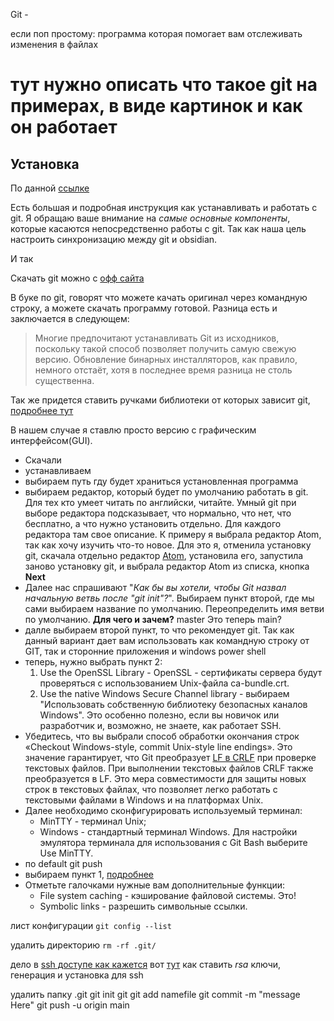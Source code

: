 Git - 

если поп простому: программа которая помогает вам отслеживать изменения в файлах

# тут нужно описать что такое git на примерах, в виде картинок и как он работает

## Установка

По данной [ссылке](http://git-scm.com/book/ru/v2/%D0%92%D0%B2%D0%B5%D0%B4%D0%B5%D0%BD%D0%B8%D0%B5-%D0%9F%D0%B5%D1%80%D0%B2%D0%BE%D0%BD%D0%B0%D1%87%D0%B0%D0%BB%D1%8C%D0%BD%D0%B0%D1%8F-%D0%BD%D0%B0%D1%81%D1%82%D1%80%D0%BE%D0%B9%D0%BA%D0%B0-Git)

Есть большая и подробная инструкция как устанавливать и работать с git.
Я обращаю ваше внимание на _самые основные компоненты_, которые касаются непосредственно работы с git. Так как наша цель настроить синхронизацию между git и obsidian.

И так

Скачать git можно с [офф сайта](http://git-scm.com/downloads)

В буке по git, говорят что можете качать оригинал через командную строку, а можете скачать программу готовой. Разница есть и заключается в следующем:
>Многие предпочитают устанавливать Git из исходников, поскольку такой способ позволяет получить самую свежую версию. Обновление бинарных инсталляторов, как правило, немного отстаёт, хотя в последнее время разница не столь существенна.

Так же придется ставить ручками библиотеки от которых зависит git, [подробнее тут](http://git-scm.com/book/ru/v2/%D0%92%D0%B2%D0%B5%D0%B4%D0%B5%D0%BD%D0%B8%D0%B5-%D0%A3%D1%81%D1%82%D0%B0%D0%BD%D0%BE%D0%B2%D0%BA%D0%B0-Git) 

В нашем случае я ставлю просто версию с графическим интерфейсом(GUI).
- Скачали
- устанавливаем
- выбираем путь гду будет храниться установленная программа
- выбираем редактор, который будет по умолчанию работать в git. Для тех кто умеет читать по английски, читайте. Умный git при выборе редактора подсказывает, что нормально, что нет, что бесплатно, а что нужно установить отдельно. Для каждого редактора там свое описание. К примеру я выбрала редактор Atom, так как хочу изучить что-то новое. Для это я, отменила установку git, скачала отдельно редактор [Atom](https://atom.io/), установила его, запустила заново установку git, и выбрала редактор Atom из списка, кнопка **Next**
- Далее нас спрашивают "_Как бы вы хотели, чтобы Git назвал начальную ветвь после "git init"?_". Выбираем пункт второй, где мы сами выбираем название по умолчанию. Переопределить имя ветви по умолчанию. **Для чего и зачем?** master Это теперь main?
- далле выбираем второй пункт, то что рекомендует git. Так как данный вариант дает вам использовать как командную строку от GIT, так и сторонние приложения и windows power shell
- теперь, нужно выбрать пункт 2:
	1. Use the OpenSSL Library - OpenSSL - сертификаты сервера будут проверяться с использованием Unix-файла ca-bundle.crt.
	2. Use the native Windows Secure Channel library - выбираем "Использовать собственную библиотеку безопасных каналов Windows". Это особенно полезно, если вы новичок или разработчик и, возможно, не знаете, как работает SSH. 
- Убедитесь, что вы выбрали способ обработки окончания строк «Checkout Windows-style, commit Unix-style line endings». Это значение гарантирует, что Git преобразует [LF в CRLF](https://coderoad.ru/1967370/git-%D0%B7%D0%B0%D0%BC%D0%B5%D0%BD%D0%B0-LF-%D0%BD%D0%B0-CRLF) при проверке текстовых файлов. При выполнении текстовых файлов CRLF также преобразуется в LF. Это мера совместимости для защиты новых строк в текстовых файлах, что позволяет легко работать с текстовыми файлами в Windows и на платформах Unix.
- Далее необходимо сконфигурировать используемый терминал:
	- MinTTY - терминал Unix;
	- Windows - стандартный терминал Windows.
	Для настройки эмулятора терминала для использования с Git Bash выберите Use MinTTY.
- по default git push
- выбираем пункт 1, [подробнее](https://git-scm.com/book/ru/v2/%D0%98%D0%BD%D1%81%D1%82%D1%80%D1%83%D0%BC%D0%B5%D0%BD%D1%82%D1%8B-Git-%D0%A5%D1%80%D0%B0%D0%BD%D0%B8%D0%BB%D0%B8%D1%89%D0%B5-%D1%83%D1%87%D1%91%D1%82%D0%BD%D1%8B%D1%85-%D0%B4%D0%B0%D0%BD%D0%BD%D1%8B%D1%85)
- Отметьте галочками нужные вам дополнительные функции:
	-   File system caching - кэширование файловой системы. Это!
	-   Symbolic links - разрешить символьные ссылки.

лист конфигурации
`git config --list`

удалить директорию
`rm -rf .git/`


дело в [ssh доступе как кажется](https://careerkarma.com/blog/git-fatal-could-not-read-from-remote-repository/)
вот [тут](https://stackoverflow.com/questions/2643502/how-to-solve-permission-denied-publickey-error-when-using-git) как ставить *rsa* ключи, генерация и установка для ssh


удалить папку .git
git init
git 
git add namefile
git commit -m "message Here"
git push -u origin main
